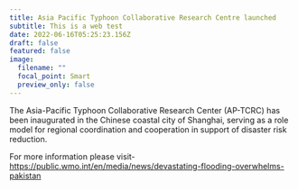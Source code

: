 ```yaml
---
title: Asia Pacific Typhoon Collaborative Research Centre launched
subtitle: This is a web test
date: 2022-06-16T05:25:23.156Z
draft: false
featured: false
image:
  filename: ""
  focal_point: Smart
  preview_only: false
---
```

The Asia-Pacific Typhoon Collaborative Research Center (AP-TCRC) has been inaugurated in the Chinese coastal city of Shanghai, serving as a role model for regional coordination and cooperation in support of disaster risk reduction.

<!--more-->

For more information please visit- https://public.wmo.int/en/media/news/devastating-flooding-overwhelms-pakistan
